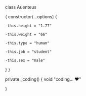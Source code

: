 class Auenteus 


   { constructor(...options) {
    
    -this.height = "1.77"
    
    -this.weight = "66"
    
    -this.type = "human"
    
    -this.job = "student"
    
    -this.sex = "male"
    
  }
}

   
   
  private _coding() {
        void "coding... ❤️"
  
}
  
